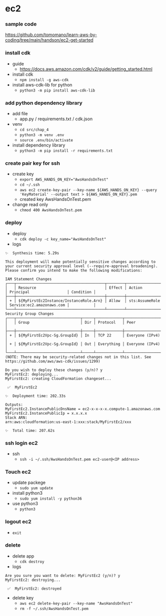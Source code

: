 # ec2

### sample code
https://github.com/tomomano/learn-aws-by-coding/tree/main/handson/ec2-get-started

### install cdk
 - guide
   - https://docs.aws.amazon.com/cdk/v2/guide/getting_started.html
 - install cdk
   - `npm install -g aws-cdk`
 - install aws-cdk-lib for python
   - `python3 -m pip install aws-cdk-lib`

### add python dependency library
 - add file 
   - app.py / requirements.txt / cdk.json
 - venv
   - `cd src/chap_4`
   - `python3 -m venv .env`
   - `source .env/bin/activate`
 - install dependency library
   - `python3 -m pip install -r requirements.txt`

### create pair key for ssh
 - create key
   - `export AWS_HANDS_ON_KEY="AwsHandsOnTest"`
   - `cd ~/.ssh`
   - `aws ec2 create-key-pair --key-name ${AWS_HANDS_ON_KEY} --query 'KeyMaterial' --output text > ${AWS_HANDS_ON_KEY}.pem`
   - created key AwsHandsOnTest.pem
 - change read only
   - `chmod 400 AwsHandsOnTest.pem`

### deploy
 - deploy
   - `cdk deploy -c key_name="AwsHandsOnTest"`
 - logs
```commandline
✨  Synthesis time: 5.29s

This deployment will make potentially sensitive changes according to your current security approval level (--require-approval broadening).
Please confirm you intend to make the following modifications:

IAM Statement Changes
┌───┬────────────────────────────────────────┬────────┬────────────────┬───────────────────────────┬───────────┐
│   │ Resource                               │ Effect │ Action         │ Principal                 │ Condition │
├───┼────────────────────────────────────────┼────────┼────────────────┼───────────────────────────┼───────────┤
│ + │ ${MyFirstEc2Instance/InstanceRole.Arn} │ Allow  │ sts:AssumeRole │ Service:ec2.amazonaws.com │           │
└───┴────────────────────────────────────────┴────────┴────────────────┴───────────────────────────┴───────────┘
Security Group Changes
┌───┬─────────────────────────────┬─────┬────────────┬─────────────────┐
│   │ Group                       │ Dir │ Protocol   │ Peer            │
├───┼─────────────────────────────┼─────┼────────────┼─────────────────┤
│ + │ ${MyFirstEc2Vpc-Sg.GroupId} │ In  │ TCP 22     │ Everyone (IPv4) │
│ + │ ${MyFirstEc2Vpc-Sg.GroupId} │ Out │ Everything │ Everyone (IPv4) │
└───┴─────────────────────────────┴─────┴────────────┴─────────────────┘
(NOTE: There may be security-related changes not in this list. See https://github.com/aws/aws-cdk/issues/1299)

Do you wish to deploy these changes (y/n)? y
MyFirstEc2: deploying...
MyFirstEc2: creating CloudFormation changeset...

 ✅  MyFirstEc2

✨  Deployment time: 202.33s

Outputs:
MyFirstEc2.InstancePublicDnsName = ec2-x-x-x-x.compute-1.amazonaws.com
MyFirstEc2.InstancePublicIp = x.x.x.x
Stack ARN:
arn:aws:cloudformation:us-east-1:xxx:stack/MyFirstEc2/xxx

✨  Total time: 207.62s
```

### ssh login ec2
 - ssh
   - `ssh -i ~/.ssh/AwsHandsOnTest.pem ec2-user@<IP address>`

### Touch ec2
 - update packege
   - `sudo yum update`
 - install python3
   - `sudo yum install -y python36`
 - use python3
   - `python3`

### logout ec2
 - `exit`

### delete
 - delete app
   - `cdk destroy`
 - logs
```commandline
Are you sure you want to delete: MyFirstEc2 (y/n)? y
MyFirstEc2: destroying...

 ✅  MyFirstEc2: destroyed
```
 - delete key
   - `aws ec2 delete-key-pair --key-name "AwsHandsOnTest"`
   - `rm -f ~/.ssh/AwsHandsOnTest.pem`